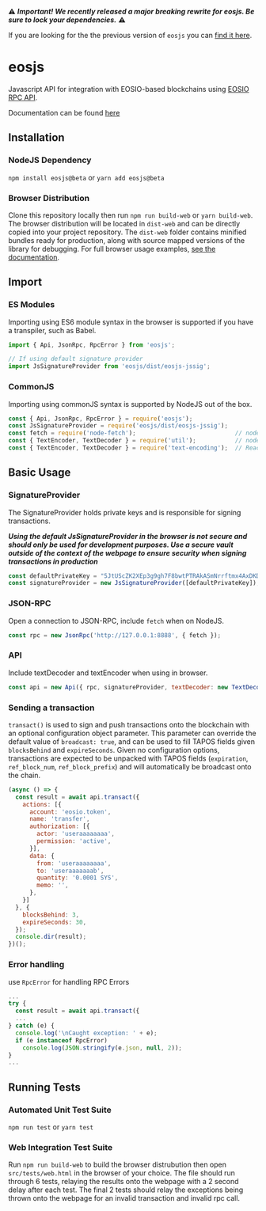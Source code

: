 ⚠️ ***Important! We recently released a major breaking rewrite for eosjs. Be sure to lock your dependencies.*** ⚠️

If you are looking for the the previous version of `eosjs` you can [find it here](https://github.com/EOSIO/eosjs/tree/v16.0.9).

# eosjs

Javascript API for integration with EOSIO-based blockchains using [EOSIO RPC API](https://developers.eos.io/eosio-nodeos/reference).

Documentation can be found [here](https://eosio.github.io/eosjs)

## Installation

### NodeJS Dependency

`npm install eosjs@beta` or `yarn add eosjs@beta`

### Browser Distribution

Clone this repository locally then run `npm run build-web` or `yarn build-web`.  The browser distribution will be located in `dist-web` and can be directly copied into your project repository. The `dist-web` folder contains minified bundles ready for production, along with source mapped versions of the library for debugging.  For full browser usage examples, [see the documentation](https://eosio.github.io/eosjs/static/3.-Browsers.html).

## Import

### ES Modules

Importing using ES6 module syntax in the browser is supported if you have a transpiler, such as Babel.
```js
import { Api, JsonRpc, RpcError } from 'eosjs';

// If using default signature provider
import JsSignatureProvider from 'eosjs/dist/eosjs-jssig';
```

### CommonJS 

Importing using commonJS syntax is supported by NodeJS out of the box.
```js
const { Api, JsonRpc, RpcError } = require('eosjs');
const JsSignatureProvider = require('eosjs/dist/eosjs-jssig');
const fetch = require('node-fetch');                            // node only; not needed in browsers
const { TextEncoder, TextDecoder } = require('util');           // node only; native TextEncoder/Decoder 
const { TextEncoder, TextDecoder } = require('text-encoding');  // React Native, IE11, and Edge Browsers only
```

## Basic Usage

### SignatureProvider

The SignatureProvider holds private keys and is responsible for signing transactions.

***Using the default JsSignatureProvider in the browser is not secure and should only be used for development purposes. Use a secure vault outside of the context of the webpage to ensure security when signing transactions in production***

```js
const defaultPrivateKey = "5JtUScZK2XEp3g9gh7F8bwtPTRAkASmNrrftmx4AxDKD5K4zDnr"; // useraaaaaaaa
const signatureProvider = new JsSignatureProvider([defaultPrivateKey]);
```

### JSON-RPC

Open a connection to JSON-RPC, include `fetch` when on NodeJS.
```js
const rpc = new JsonRpc('http://127.0.0.1:8888', { fetch });
```

### API

Include textDecoder and textEncoder when using in browser.
```js
const api = new Api({ rpc, signatureProvider, textDecoder: new TextDecoder(), textEncoder: new TextEncoder() });
```

### Sending a transaction

`transact()` is used to sign and push transactions onto the blockchain with an optional configuration object parameter.  This parameter can override the default value of `broadcast: true`, and can be used to fill TAPOS fields given `blocksBehind` and `expireSeconds`.  Given no configuration options, transactions are expected to be unpacked with TAPOS fields (`expiration`, `ref_block_num`, `ref_block_prefix`) and will automatically be broadcast onto the chain.

```js
(async () => {
  const result = await api.transact({
    actions: [{
      account: 'eosio.token',
      name: 'transfer',
      authorization: [{
        actor: 'useraaaaaaaa',
        permission: 'active',
      }],
      data: {
        from: 'useraaaaaaaa',
        to: 'useraaaaaaab',
        quantity: '0.0001 SYS',
        memo: '',
      },
    }]
  }, {
    blocksBehind: 3,
    expireSeconds: 30,
  });
  console.dir(result);
})();
```

### Error handling

use `RpcError` for handling RPC Errors
```js
...
try {
  const result = await api.transact({
  ...
} catch (e) {
  console.log('\nCaught exception: ' + e);
  if (e instanceof RpcError)
    console.log(JSON.stringify(e.json, null, 2));
}
...
```

## Running Tests

### Automated Unit Test Suite
`npm run test` or `yarn test`

### Web Integration Test Suite
Run `npm run build-web` to build the browser distrubution then open `src/tests/web.html` in the browser of your choice.  The file should run through 6 tests, relaying the results onto the webpage with a 2 second delay after each test.  The final 2 tests should relay the exceptions being thrown onto the webpage for an invalid transaction and invalid rpc call.
